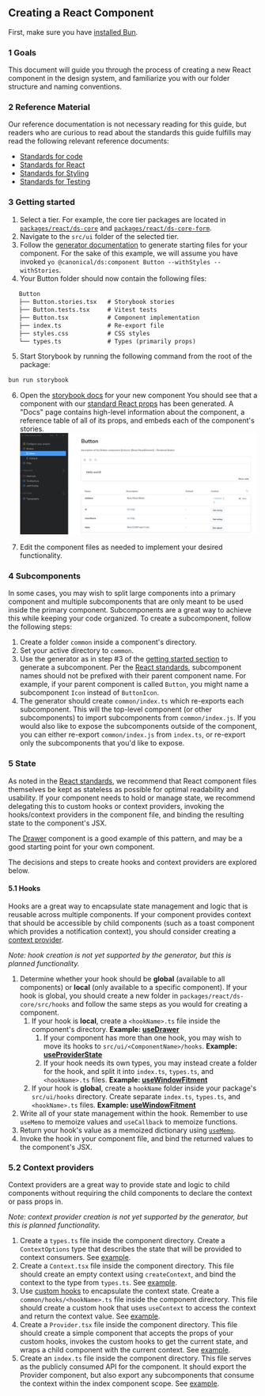 ## Creating a React Component

First, make sure you have [installed Bun](https://bun.sh/docs/installation).

### 1  Goals
This document will guide you through the process of creating a new React component in the design system, and familiarize you
with our folder structure and naming conventions.

### 2 Reference Material
Our reference documentation is not necessary reading for this guide, but readers who are curious to read about the standards
this guide fulfills may read the following relevant reference documents:
- [Standards for code](../references/STANDARDS_FOR_CODE.md)
- [Standards for React](../references/STANDARDS_FOR_REACT.md)
- [Standards for Styling](../references/STANDARDS_FOR_STYLING.md)
- [Standards for Testing](../references/STANDARDS_FOR_TESTING.md)

### 3 Getting started
1. Select a tier. For example, the core tier packages are located in [`packages/react/ds-core`](../../packages/react/ds-core) and [`packages/react/ds-core-form`](../../packages/react/ds-core-form).
2. Navigate to the `src/ui` folder of the selected tier.
3. Follow the [generator documentation](../../packages/generator-ds/src/component/README.md) to generate starting files for your component. For the sake of this example, we will assume you have invoked `yo @canonical/ds:component Button --withStyles --withStories`.
4. Your Button folder should now contain the following files:
```
   Button
   ├── Button.stories.tsx   # Storybook stories
   ├── Button.tests.tsx     # Vitest tests
   ├── Button.tsx           # Component implementation
   ├── index.ts             # Re-export file
   ├── styles.css           # CSS styles
   └── types.ts             # Types (primarily props)
```
5. Start Storybook by running the following command from the root of the package:
```bash
bun run storybook
```
6. Open the [storybook docs](http://localhost:6006/?path=/docs/button--docs) for your new component You should see that a component with our [standard React props](../references/STANDARDS_FOR_REACT.md#standard-base-props-reactplaceholder-pathbase) has been generated. A "Docs" page contains high-level information about the component, a reference table of all of its props, and embeds each of the component's stories.
![A screenshot of a Storybook project showing a starter "Button" component's documentation. An example of the component is rendered in a "Default" story, which is a simple line of text reading "Hello world!".](../assets/react-component-storybook-default.png)

7. Edit the component files as needed to implement your desired functionality.

### 4 Subcomponents
In some cases, you may wish to split large components into a primary component and multiple subcomponents that are 
only meant to be used inside the primary component. Subcomponents are a great way to achieve this while keeping your code organized.
To create a subcomponent, follow the following steps:

1. Create a folder `common` inside a component's directory. 
2. Set your active directory to `common`. 
3. Use the generator as in step #3 of the [getting started section](#getting-started) to generate a subcomponent. Per the [React standards](../references/STANDARDS_FOR_REACT.md#subcomponents-location-reactfile-structuresubcomponents), subcomponent names should not be prefixed with their parent component name. For example, if your parent component is called `Button`, you might name a subcomponent `Icon` instead of `ButtonIcon`.
4. The generator should create `common/index.ts` which re-exports each subcomponent. This will the top-level component (or other subcomponents) to import subcomponents from `common/index.js`. If you would also like to expose the subcomponents outside of the component, you can either re-export `common/index.js` from `index.ts`, or re-export only the subcomponents that you'd like to expose.

### 5 State
As noted in the [React standards](../references/STANDARDS_FOR_REACT.md#state-management-reactstate), we recommend that React component
files themselves be kept as stateless as possible for optimal readability and usability. 
If your component needs to hold or manage state, we recommend delegating this to custom hooks or context providers, invoking the hooks/context providers in the component file, and binding the resulting state to the component's JSX.

The [Drawer](../../apps/react/demo/src/ui/Drawer/Drawer.tsx) component is a good example of this pattern, and may be a good starting point for your own component.

The decisions and steps to create hooks and context providers are explored below.

#### 5.1 Hooks
Hooks are a great way to encapsulate state management and logic that is reusable across multiple components.
If your component provides context that should be accessible by child components (such as a toast component which provides a notification context), you should consider creating a [context provider](#context-providers).

_Note: hook creation is not yet supported by the generator, but this is planned functionality._

1. Determine whether your hook should be **global** (available to all components) or **local** (only available to a specific component). If your hook is global, you should create a new folder in `packages/react/ds-core/src/hooks` and follow the same steps as you would for creating a component. 
   1. If your hook is **local**, create a `<hookName>.ts` file inside the component's directory. **Example: [useDrawer](../../apps/react/demo/src/ui/Drawer/useDrawer.ts)**
      1. If your component has more than one hook, you may wish to move its hooks to `src/ui/<ComponentName>/hooks`. **Example: [useProviderState](../../apps/react/demo/src/ui/Showcase/common/Example/hooks/useProviderState.ts)**
      2. If your hook needs its own types, you may instead create a folder for the hook, and split it into `index.ts`, `types.ts`, and `<hookName>.ts` files. **Example: [useWindowFitment](../../packages/react/ds-core/src/ui/hooks/useWindowFitment)**
   2. If your hook is **global**, create a `hookName` folder inside your package's `src/ui/hooks` directory. Create separate `index.ts`, `types.ts`, and `<hookName>.ts` files. **Example: [useWindowFitment](../../packages/react/ds-core/src/ui/hooks/useWindowFitment)**
2. Write all of your state management within the hook. Remember to use `useMemo` to memoize values and `useCallback` to memoize functions. 
3. Return your hook's value as a memoized dictionary using [`useMemo`](https://react.dev/reference/react/useMemo).
4. Invoke the hook in your component file, and bind the returned values to the component's JSX.

### 5.2 Context providers
Context providers are a great way to provide state and logic to child components without requiring the child components to declare the context or pass props in.

_Note: context provider creation is not yet supported by the generator, but this is planned functionality._

1. Create a `types.ts` file inside the component directory. Create a `ContextOptions` type that describes the state that will be provided to context consumers. See [example](../../apps/react/demo/src/ui/Showcase/common/Example/types.ts).
2. Create a `Context.tsx` file inside the component directory. This file should create an empty context using `createContext`, and bind the context to the type from `types.ts`. See [example](../../apps/react/demo/src/ui/Showcase/common/Example/Context.tsx).
3. Use [custom hooks](#hooks) to encapsulate the context state. Create a `common/hooks/<hookName>.ts` file inside the component directory. This file should create a custom hook that uses `useContext` to access the context and return the context value. See [example](../../apps/react/demo/src/ui/Showcase/common/Example/hooks/useProviderState.ts).
4. Create a `Provider.tsx` file inside the component directory. This file should create a simple component that accepts the props of your custom hooks, invokes the custom hooks to get the current state, and wraps a child component with the current context. See [example](../../apps/react/demo/src/ui/Showcase/common/Example/Provider.tsx).
5. Create an `index.ts` file inside the component directory. This file serves as the publicly consumed API for the component. It should export the Provider component, but also export any subcomponents that consume the context within the index component scope. See [example](../../apps/react/demo/src/ui/Showcase/common/Example/index.ts).
